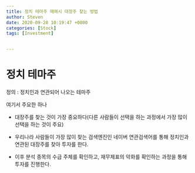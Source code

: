 ```yaml
---
title: 정치 테마주 매매시 대장주 찾는 방법
author: Steven
date: 2020-09-28 10:19:47 +0800
categories: [Stock]
tags: [Investment]


---
```


# 정치 테마주 

정의 : 정치인과 연관되어 나오는 테마주

여기서 주요한 하나

- 대장주를 찾는 것이 가장 중요하다(다른 사람들이 선택을 하는 과정에서 가장 많이 선택을 하는 것이 주요)

- 우리나라 사람들이 가장 많이 찾는 검색엔진인 네이버 연관검색어를 통해 정치인과 연관된 대장주를 찾아 투자를 한다. 
- 이후 분석 종목의 수급 주체를 확인하고, 재무제표의 악화를 확인하는 과정을 통해 투자를 진행한다.